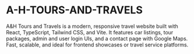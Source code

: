 # A-H-TOURS-AND-TRAVELS
A&amp;H Tours and Travels is a modern, responsive travel website built with React, TypeScript, Tailwind CSS, and Vite. It features car listings, tour packages, admin and user login UIs, and a contact page with Google Maps. Fast, scalable, and ideal for frontend showcases or travel service platforms.
